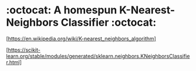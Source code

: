 # :octocat: A homespun K-Nearest-Neighbors Classifier :octocat:  
[https://en.wikipedia.org/wiki/K-nearest_neighbors_algorithm]  
  
[https://scikit-learn.org/stable/modules/generated/sklearn.neighbors.KNeighborsClassifier.html]
